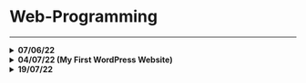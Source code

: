 # Web-Programming
---

<details>

<summary> <b> 07/06/22 </b> </summary>

</br>

## `DOM Tree`

![Screenshot from 2022-06-07 14-27-33](https://user-images.githubusercontent.com/66181571/172445724-084da23a-af11-4d33-b64a-a8ed0490b931.png)

![Screenshot from 2022-06-07 14-39-06](https://user-images.githubusercontent.com/66181571/172447574-f3e0a7cb-ad51-46e6-805c-ffd27ae0e908.png)

</br>

---
<ui>

#### <li> `"_blank"` dentro de um target faz com que o link abra em outra página.

</br>

#### <li> Nem todas as propriedades são herdadas no elemento como por exemplo a 'largura'.

</ui>

</details>

<details>

  <summary> <b> 04/07/22 (My First WordPress Website) </b> </summary>

</br>

<a href="https://drinpe4.wordpress.com/"> WordPress Website!</a>
  
</details>

<details> 
  <summary> <b>19/07/22</b> </summary>
    <h3> HTML: Elementos & Atributos usados no Módulo de introdução do Html</h3>
      <h4> <b> Elementos <b> <h4>
    <ul>
      <li> p = parágrafo </li>
      <li> em = ênfase </li>
      <li> img = tag para colocar imagem </li>
      <li> input = coloca controles interativos </li>
      <li> a = 'elemento âncora' usado para referenciar links com o atributo 'href' </li>
      <li> html = root element </li>
      <li> head = elemento que engloba informaçẽos para a máquina </li>
      <li> meta = para meta relacionáveis </li>
      <li> p = parágrafo </li>
      <li> p = parágrafo </li>
      <li> p = parágrafo </li>
      <li> p = parágrafo </li>
      <li> p = parágrafo </li>
      <li> p = parágrafo </li>
      <li> p = parágrafo </li>
      <li> p = parágrafo </li>
    </ul>
  
  
  
</details>
